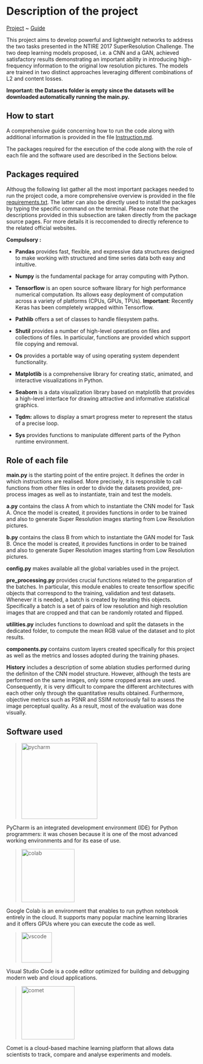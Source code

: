# Description of the project

[Project](https://github.com/EdoardoGruppi/AMLS_II_assignment20_21.git) ~ [Guide](https://github.com/EdoardoGruppi/AMLS_II_assignment20_21/blob/main/Instructions.md)

This project aims to develop powerful and lightweight networks to address the two tasks presented in the NTIRE 2017 SuperResolution Challenge. The two deep learning models proposed, i.e. a CNN and a GAN, achieved satisfactory results demonstrating an important ability in introducing high-frequency information to the original low resolution pictures. The models are trained in two distinct approaches leveraging different combinations of L2 and content losses.

**Important: the Datasets folder is empty since the datasets will be downloaded automatically running the main.py.**

## How to start

A comprehensive guide concerning how to run the code along with additional information is provided in the file [Instruction.md](https://github.com/EdoardoGruppi/AMLS_II_assignment20_21/blob/main/Instructions.md).

The packages required for the execution of the code along with the role of each file and the software used are described in the Sections below.

## Packages required

Althoug the following list gather all the most important packages needed to run the project code, a more comprehensive overview is provided in the file [requirements.txt](https://github.com/EdoardoGruppi/AMLS_II_assignment20_21/blob/main/requirements.txt). The latter can also be directly used to install the packages by typing the specific command on the terminal.
Please note that the descriptions provided in this subsection are taken directly from the package source pages. For more details it is reccomended to directly reference to the related official websites.

**Compulsory :**

- **Pandas** provides fast, flexible, and expressive data structures designed to make working with structured and time series data both easy and intuitive.

- **Numpy** is the fundamental package for array computing with Python.

- **Tensorflow** is an open source software library for high performance numerical computation. Its allows easy deployment of computation across a variety of platforms (CPUs, GPUs, TPUs). **Important**: Recently Keras has been completely wrapped within Tensorflow.

- **Pathlib** offers a set of classes to handle filesystem paths.

- **Shutil** provides a number of high-level operations on files and collections of files. In particular, functions are provided which support file copying and removal.

- **Os** provides a portable way of using operating system dependent functionality.

- **Matplotlib** is a comprehensive library for creating static, animated, and interactive visualizations in Python.

- **Seaborn** is a data visualization library based on matplotlib that provides a high-level interface for drawing attractive and informative statistical graphics.

- **Tqdm:** allows to display a smart progress meter to represent the status of a precise loop.

- **Sys** provides functions to manipulate different parts of the Python runtime environment.

## Role of each file

**main.py** is the starting point of the entire project. It defines the order in which instructions are realised. More precisely, it is responsible to call functions from other files in order to divide the datasets provided, pre-process images as well as to instantiate, train and test the models.

**a.py** contains the class A from which to instantiate the CNN model for Task A. Once the model is created, it provides functions in order to be trained and also to generate Super Resolution images starting from Low Resolution pictures.

**b.py** contains the class B from which to instantiate the GAN model for Task B. Once the model is created, it provides functions in order to be trained and also to generate Super Resolution images starting from Low Resolution pictures.

**config.py** makes available all the global variables used in the project.

**pre_processing.py** provides crucial functions related to the preparation of the batches. In particular, this module enables to create tensorflow specific objects that correspond to the training, validation and test datasets. Whenever it is needed, a batch is created by iterating this objects. Specifically a batch is a set of pairs of low resolution and high resolution images that are cropped and that can be randomly rotated and flipped.

**utilities.py** includes functions to download and split the datasets in the dedicated folder, to compute the mean RGB value of the dataset and to plot results.

**components.py** contains custom layers created specifically for this project as well as the metrics and losses adopted during the training phases.

**History** includes a description of some ablation studies performed during the definiton of the CNN model structure. However, although the tests are performed on the same images, only some cropped areas are used. Consequently, it is very difficult to compare the different architectures with each other only through the quantitative results obtained. Furthermore, objective metrics such as PSNR and SSIM notoriously fail to assess the image perceptual quality. As a result, most of the evaluation was done visually.

## Software used

> <img src="https://financesonline.com/uploads/2019/08/PyCharm_Logo1.png" width="200" alt="pycharm">

PyCharm is an integrated development environment (IDE) for Python programmers: it was chosen because it is one of the most advanced working environments and for its ease of use.

> <img src="https://cdn-images-1.medium.com/max/1200/1*Lad06lrjlU9UZgSTHUoyfA.png" width="140" alt="colab">

Google Colab is an environment that enables to run python notebook entirely in the cloud. It supports many popular machine learning libraries and it offers GPUs where you can execute the code as well.

> <img src="https://user-images.githubusercontent.com/674621/71187801-14e60a80-2280-11ea-94c9-e56576f76baf.png" width="80" alt="vscode">

Visual Studio Code is a code editor optimized for building and debugging modern web and cloud applications.

> <img src="https://camo.githubusercontent.com/9e56fd69605928b657fcc0996cebf32d5bb73c46/68747470733a2f2f7777772e636f6d65742e6d6c2f696d616765732f6c6f676f5f636f6d65745f6c696768742e706e67" width="140" alt="comet">

Comet is a cloud-based machine learning platform that allows data scientists to track, compare and analyse experiments and models.
